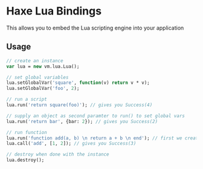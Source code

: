 # Haxe Lua Bindings

This allows you to embed the Lua scripting engine into your application

## Usage

```haxe
// create an instance
var lua = new vm.lua.Lua();

// set global variables
lua.setGlobalVar('square', function(v) return v * v);
lua.setGlobalVar('foo', 2);

// run a script
lua.run('return square(foo)'); // gives you Success(4)

// supply an object as second paramter to run() to set global vars
lua.run('return bar', {bar: 2}); // gives you Success(2)

// run function
lua.run('function add(a, b) \n return a + b \n end'); // first we create a lua function
lua.call('add', [1, 2]); // gives you Success(3)

// destroy when done with the instance
lua.destroy();
```